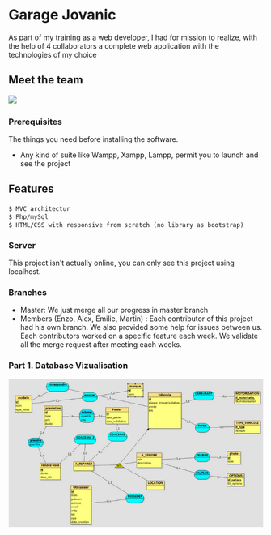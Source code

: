 # Garage Jovanic 

As part of my training as a web developer, I had for mission to realize, with the help of 4 collaborators a complete web application with the technologies of my choice 

## Meet the team

<a href="https://github.com/remarkablemark/html-react-parser/graphs/contributors">
  <img src="https://opencollective.com/html-react-parser/contributors.svg?width=890&button=false">
</a>

### Prerequisites

The things you need before installing the software.

* Any kind of suite like Wampp, Xampp, Lampp, permit you to launch and see the project 

## Features

```
$ MVC architectur
$ Php/mySql
$ HTML/CSS with responsive from scratch (no library as bootstrap) 
```

### Server

This project isn't actually online, you can only see this project using localhost.

### Branches

* Master: We just merge all our progress in master branch
* Members (Enzo, Alex, Emilie, Martin) : Each contributor of this project had his own branch. We also provided some help for issues between us. Each contributors worked on a specific feature each week. We validate all the merge request after meeting each weeks.

### Part 1. Database Vizualisation

<img src="./mcd.png"/>

